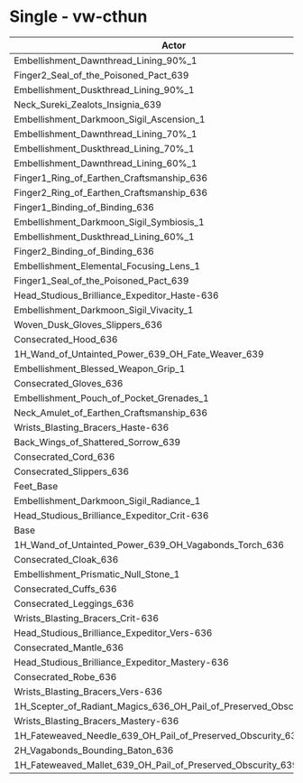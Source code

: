 # Single - vw-cthun
| Actor | DPS | Increase |
|---|:---:|:---:|
|Embellishment_Dawnthread_Lining_90%_1|1216511|0.79%|
|Finger2_Seal_of_the_Poisoned_Pact_639|1215966|0.74%|
|Embellishment_Duskthread_Lining_90%_1|1215915|0.74%|
|Neck_Sureki_Zealots_Insignia_639|1215413|0.70%|
|Embellishment_Darkmoon_Sigil_Ascension_1|1215327|0.69%|
|Embellishment_Dawnthread_Lining_70%_1|1214707|0.64%|
|Embellishment_Duskthread_Lining_70%_1|1213734|0.56%|
|Embellishment_Dawnthread_Lining_60%_1|1212869|0.49%|
|Finger1_Ring_of_Earthen_Craftsmanship_636|1212589|0.46%|
|Finger2_Ring_of_Earthen_Craftsmanship_636|1212443|0.45%|
|Finger1_Binding_of_Binding_636|1212403|0.45%|
|Embellishment_Darkmoon_Sigil_Symbiosis_1|1212400|0.45%|
|Embellishment_Duskthread_Lining_60%_1|1212349|0.44%|
|Finger2_Binding_of_Binding_636|1212087|0.42%|
|Embellishment_Elemental_Focusing_Lens_1|1211598|0.38%|
|Finger1_Seal_of_the_Poisoned_Pact_639|1211510|0.37%|
|Head_Studious_Brilliance_Expeditor_Haste-636|1211280|0.35%|
|Embellishment_Darkmoon_Sigil_Vivacity_1|1210503|0.29%|
|Woven_Dusk_Gloves_Slippers_636|1210362|0.28%|
|Consecrated_Hood_636|1210206|0.26%|
|1H_Wand_of_Untainted_Power_639_OH_Fate_Weaver_639|1210015|0.25%|
|Embellishment_Blessed_Weapon_Grip_1|1209625|0.22%|
|Consecrated_Gloves_636|1208772|0.15%|
|Embellishment_Pouch_of_Pocket_Grenades_1|1208750|0.14%|
|Neck_Amulet_of_Earthen_Craftsmanship_636|1208553|0.13%|
|Wrists_Blasting_Bracers_Haste-636|1208445|0.12%|
|Back_Wings_of_Shattered_Sorrow_639|1208000|0.08%|
|Consecrated_Cord_636|1207705|0.06%|
|Consecrated_Slippers_636|1207605|0.05%|
|Feet_Base|1207588|0.05%|
|Embellishment_Darkmoon_Sigil_Radiance_1|1207587|0.05%|
|Head_Studious_Brilliance_Expeditor_Crit-636|1207115|0.01%|
|Base|1207007|0.00%|
|1H_Wand_of_Untainted_Power_639_OH_Vagabonds_Torch_636|1206906|-0.01%|
|Consecrated_Cloak_636|1206207|-0.07%|
|Embellishment_Prismatic_Null_Stone_1|1205982|-0.08%|
|Consecrated_Cuffs_636|1205781|-0.10%|
|Consecrated_Leggings_636|1205607|-0.12%|
|Wrists_Blasting_Bracers_Crit-636|1205408|-0.13%|
|Head_Studious_Brilliance_Expeditor_Vers-636|1205302|-0.14%|
|Consecrated_Mantle_636|1205208|-0.15%|
|Head_Studious_Brilliance_Expeditor_Mastery-636|1204784|-0.18%|
|Consecrated_Robe_636|1204716|-0.19%|
|Wrists_Blasting_Bracers_Vers-636|1204281|-0.23%|
|1H_Scepter_of_Radiant_Magics_636_OH_Pail_of_Preserved_Obscurity_639|1203902|-0.26%|
|Wrists_Blasting_Bracers_Mastery-636|1203034|-0.33%|
|1H_Fateweaved_Needle_639_OH_Pail_of_Preserved_Obscurity_639|1201925|-0.42%|
|2H_Vagabonds_Bounding_Baton_636|1201836|-0.43%|
|1H_Fateweaved_Mallet_639_OH_Pail_of_Preserved_Obscurity_639|1201706|-0.44%|
